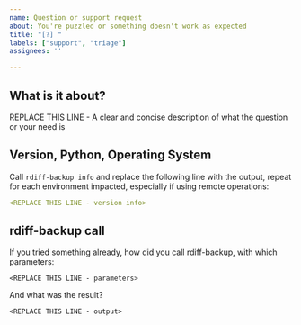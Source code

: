```yaml
---
name: Question or support request
about: You're puzzled or something doesn't work as expected
title: "[?] "
labels: ["support", "triage"]
assignees: ''

---
```


## What is it about?

REPLACE THIS LINE - A clear and concise description of what the question or your need is

## Version, Python, Operating System

Call `rdiff-backup info` and replace the following line with the output,
repeat for each environment impacted, especially if using remote operations:

```yaml
<REPLACE THIS LINE - version info>
```

## rdiff-backup call

If you tried something already, how did you call rdiff-backup, with which parameters:

```
<REPLACE THIS LINE - parameters>
```

And what was the result?

```
<REPLACE THIS LINE - output>
```
